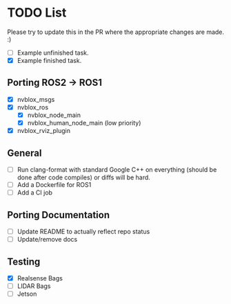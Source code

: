 # TODO List
Please try to update this in the PR where the appropriate changes are made. :)
- [ ] Example unfinished task.
- [x] Example finished task.

## Porting ROS2 -> ROS1
- [x] nvblox_msgs
- [x] nvblox_ros
  - [x] nvblox_node_main
  - [x] nvblox_human_node_main (low priority)
- [x] nvblox_rviz_plugin

## General
- [ ] Run clang-format with standard Google C++ on everything (should be done after code compiles) or diffs will be hard.
- [ ] Add a Dockerfile for ROS1
- [ ] Add a CI job

## Porting Documentation
- [ ] Update README to actually reflect repo status
- [ ] Update/remove docs

## Testing
- [x] Realsense Bags
- [ ] LIDAR Bags
- [ ] Jetson
